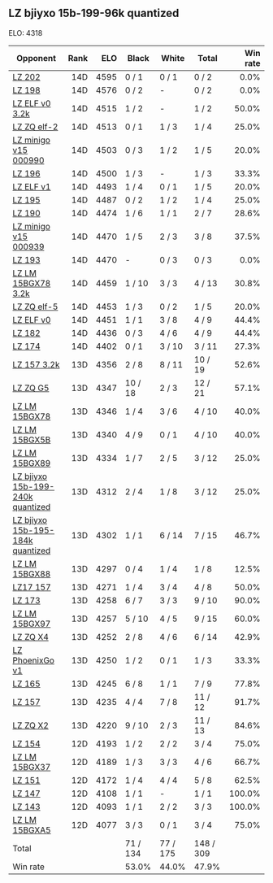 ## LZ bjiyxo 15b-199-96k quantized ##

ELO: 4318

Opponent | Rank | ELO | Black | White | Total | Win rate
---------|-----:|----:|-------|-------|-------|-------:
[LZ 202](LZ%20202.md) | 14D | 4595 | 0 / 1 | 0 / 1 | 0 / 2 | 0.0%
[LZ 198](LZ%20198.md) | 14D | 4576 | 0 / 2 | - | 0 / 2 | 0.0%
[LZ ELF v0 3.2k](LZ%20ELF%20v0%203.2k.md) | 14D | 4515 | 1 / 2 | - | 1 / 2 | 50.0%
[LZ ZQ elf-2](LZ%20ZQ%20elf-2.md) | 14D | 4513 | 0 / 1 | 1 / 3 | 1 / 4 | 25.0%
[LZ minigo v15 000990](LZ%20minigo%20v15%20000990.md) | 14D | 4503 | 0 / 3 | 1 / 2 | 1 / 5 | 20.0%
[LZ 196](LZ%20196.md) | 14D | 4500 | 1 / 3 | - | 1 / 3 | 33.3%
[LZ ELF v1](LZ%20ELF%20v1.md) | 14D | 4493 | 1 / 4 | 0 / 1 | 1 / 5 | 20.0%
[LZ 195](LZ%20195.md) | 14D | 4487 | 0 / 2 | 1 / 2 | 1 / 4 | 25.0%
[LZ 190](LZ%20190.md) | 14D | 4474 | 1 / 6 | 1 / 1 | 2 / 7 | 28.6%
[LZ minigo v15 000939](LZ%20minigo%20v15%20000939.md) | 14D | 4470 | 1 / 5 | 2 / 3 | 3 / 8 | 37.5%
[LZ 193](LZ%20193.md) | 14D | 4470 | - | 0 / 3 | 0 / 3 | 0.0%
[LZ LM 15BGX78 3.2k](LZ%20LM%2015BGX78%203.2k.md) | 14D | 4459 | 1 / 10 | 3 / 3 | 4 / 13 | 30.8%
[LZ ZQ elf-5](LZ%20ZQ%20elf-5.md) | 14D | 4453 | 1 / 3 | 0 / 2 | 1 / 5 | 20.0%
[LZ ELF v0](LZ%20ELF%20v0.md) | 14D | 4451 | 1 / 1 | 3 / 8 | 4 / 9 | 44.4%
[LZ 182](LZ%20182.md) | 14D | 4436 | 0 / 3 | 4 / 6 | 4 / 9 | 44.4%
[LZ 174](LZ%20174.md) | 14D | 4402 | 0 / 1 | 3 / 10 | 3 / 11 | 27.3%
[LZ 157 3.2k](LZ%20157%203.2k.md) | 13D | 4356 | 2 / 8 | 8 / 11 | 10 / 19 | 52.6%
[LZ ZQ G5](LZ%20ZQ%20G5.md) | 13D | 4347 | 10 / 18 | 2 / 3 | 12 / 21 | 57.1%
[LZ LM 15BGX78](LZ%20LM%2015BGX78.md) | 13D | 4346 | 1 / 4 | 3 / 6 | 4 / 10 | 40.0%
[LZ LM 15BGX5B](LZ%20LM%2015BGX5B.md) | 13D | 4340 | 4 / 9 | 0 / 1 | 4 / 10 | 40.0%
[LZ LM 15BGX89](LZ%20LM%2015BGX89.md) | 13D | 4334 | 1 / 7 | 2 / 5 | 3 / 12 | 25.0%
[LZ bjiyxo 15b-199-240k quantized](LZ%20bjiyxo%2015b-199-240k%20quantized.md) | 13D | 4312 | 2 / 4 | 1 / 8 | 3 / 12 | 25.0%
[LZ bjiyxo 15b-195-184k quantized](LZ%20bjiyxo%2015b-195-184k%20quantized.md) | 13D | 4302 | 1 / 1 | 6 / 14 | 7 / 15 | 46.7%
[LZ LM 15BGX88](LZ%20LM%2015BGX88.md) | 13D | 4297 | 0 / 4 | 1 / 4 | 1 / 8 | 12.5%
[LZ17 157](LZ17%20157.md) | 13D | 4271 | 1 / 4 | 3 / 4 | 4 / 8 | 50.0%
[LZ 173](LZ%20173.md) | 13D | 4258 | 6 / 7 | 3 / 3 | 9 / 10 | 90.0%
[LZ LM 15BGX97](LZ%20LM%2015BGX97.md) | 13D | 4257 | 5 / 10 | 4 / 5 | 9 / 15 | 60.0%
[LZ ZQ X4](LZ%20ZQ%20X4.md) | 13D | 4252 | 2 / 8 | 4 / 6 | 6 / 14 | 42.9%
[LZ PhoenixGo v1](LZ%20PhoenixGo%20v1.md) | 13D | 4250 | 1 / 2 | 0 / 1 | 1 / 3 | 33.3%
[LZ 165](LZ%20165.md) | 13D | 4245 | 6 / 8 | 1 / 1 | 7 / 9 | 77.8%
[LZ 157](LZ%20157.md) | 13D | 4235 | 4 / 4 | 7 / 8 | 11 / 12 | 91.7%
[LZ ZQ X2](LZ%20ZQ%20X2.md) | 13D | 4220 | 9 / 10 | 2 / 3 | 11 / 13 | 84.6%
[LZ 154](LZ%20154.md) | 12D | 4193 | 1 / 2 | 2 / 2 | 3 / 4 | 75.0%
[LZ LM 15BGX37](LZ%20LM%2015BGX37.md) | 12D | 4189 | 1 / 3 | 3 / 3 | 4 / 6 | 66.7%
[LZ 151](LZ%20151.md) | 12D | 4172 | 1 / 4 | 4 / 4 | 5 / 8 | 62.5%
[LZ 147](LZ%20147.md) | 12D | 4108 | 1 / 1 | - | 1 / 1 | 100.0%
[LZ 143](LZ%20143.md) | 12D | 4093 | 1 / 1 | 2 / 2 | 3 / 3 | 100.0%
[LZ LM 15BGXA5](LZ%20LM%2015BGXA5.md) | 12D | 4077 | 3 / 3 | 0 / 1 | 3 / 4 | 75.0%
Total | | | 71 / 134 | 77 / 175 | 148 / 309 | 
Win rate| | | 53.0% | 44.0% | 47.9% | 
